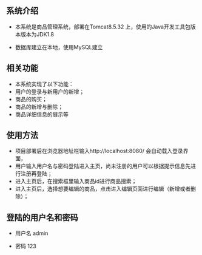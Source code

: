 ## 系统介绍

- 本系统是商品管理系统，部署在Tomcat8.5.32 上，使用的Java开发工具包版本版本为JDK1.8 

- 数据库建立在本地，使用MySQL建立

## 相关功能

- 本系统实现了以下功能：
- 用户的登录与新用户的新增；
- 商品的购买；
- 商品的新增与删除；
- 商品详细信息的展示等

## 使用方法

- 项目部署后在浏览器地址栏输入http://localhost:8080/ 会自动载入登录界面，
- 用户输入用户名与密码登陆进入主页，尚未注册的用户可以根据提示信息先进行注册再登陆；
- 进入主页后，在搜索框里输入商品id进行商品搜索；
- 进入主页后，选择想要编辑的商品，点击进入编辑页面进行编辑（新增或者删除）；

## 登陆的用户名和密码

- 用户名 admin

- 密码 123